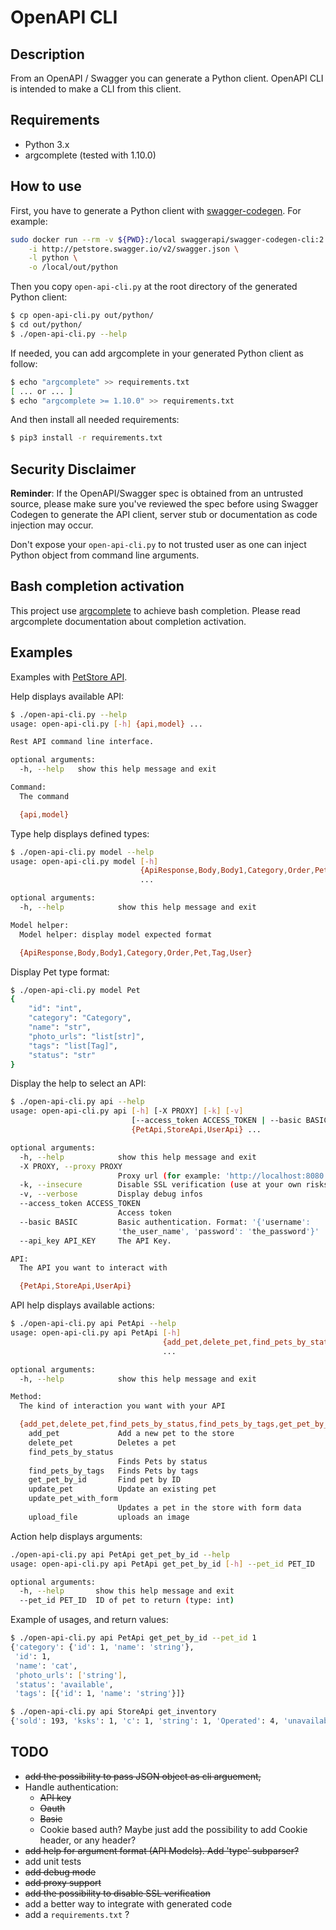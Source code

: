 # OpenAPI CLI

## Description

From an OpenAPI / Swagger you can generate a Python client. OpenAPI CLI is intended to make a CLI from this client.

## Requirements

- Python 3.x
- argcomplete (tested with 1.10.0)

## How to use

First, you have to generate a Python client with [swagger-codegen](https://github.com/swagger-api/swagger-codegen). 
For example:

```sh
sudo docker run --rm -v ${PWD}:/local swaggerapi/swagger-codegen-cli:2.4.7 generate \
    -i http://petstore.swagger.io/v2/swagger.json \
    -l python \
    -o /local/out/python
```

Then you copy `open-api-cli.py` at the root directory of the generated Python client:

```sh
$ cp open-api-cli.py out/python/
$ cd out/python/
$ ./open-api-cli.py --help
```

If needed, you can add argcomplete in your generated Python client as follow:

```sh
$ echo "argcomplete" >> requirements.txt
[ ... or ... ]
$ echo "argcomplete >= 1.10.0" >> requirements.txt
```

And then install all needed requirements:

```sh
$ pip3 install -r requirements.txt
```

## Security Disclaimer

__Reminder__: If the OpenAPI/Swagger spec is obtained from an untrusted source, please make sure you've reviewed the spec before using Swagger Codegen to generate the API client, server stub or documentation as code injection may occur.

Don't expose your `open-api-cli.py` to not trusted user as one can inject Python object from command line arguments.

## Bash completion activation

This project use [argcomplete](https://pypi.org/project/argcomplete/) to achieve bash completion. Please read argcomplete documentation about completion activation.

## Examples

Examples with [PetStore API](https://petstore.swagger.io/#/).

Help displays available API:

```sh
$ ./open-api-cli.py --help
usage: open-api-cli.py [-h] {api,model} ...

Rest API command line interface.

optional arguments:
  -h, --help   show this help message and exit

Command:
  The command

  {api,model}
```

Type help displays defined types:

```sh
$ ./open-api-cli.py model --help
usage: open-api-cli.py model [-h]
                             {ApiResponse,Body,Body1,Category,Order,Pet,Tag,User}
                             ...

optional arguments:
  -h, --help            show this help message and exit

Model helper:
  Model helper: display model expected format

  {ApiResponse,Body,Body1,Category,Order,Pet,Tag,User}
```

Display Pet type format:

```sh
$ ./open-api-cli.py model Pet
{
    "id": "int",
    "category": "Category",
    "name": "str",
    "photo_urls": "list[str]",
    "tags": "list[Tag]",
    "status": "str"
}
```

Display the help to select an API:

```sh
$ ./open-api-cli.py api --help
usage: open-api-cli.py api [-h] [-X PROXY] [-k] [-v]
                           [--access_token ACCESS_TOKEN | --basic BASIC | --api_key API_KEY]
                           {PetApi,StoreApi,UserApi} ...

optional arguments:
  -h, --help            show this help message and exit
  -X PROXY, --proxy PROXY
                        Proxy url (for example: 'http://localhost:8080')
  -k, --insecure        Disable SSL verification (use at your own risks!)
  -v, --verbose         Display debug infos
  --access_token ACCESS_TOKEN
                        Access token
  --basic BASIC         Basic authentication. Format: '{'username':
                        'the_user_name', 'password': 'the_password'}'
  --api_key API_KEY     The API Key.

API:
  The API you want to interact with

  {PetApi,StoreApi,UserApi}
```

API help displays available actions:

```sh
$ ./open-api-cli.py api PetApi --help
usage: open-api-cli.py api PetApi [-h]
                                  {add_pet,delete_pet,find_pets_by_status,find_pets_by_tags,get_pet_by_id,update_pet,update_pet_with_form,upload_file}
                                  ...

optional arguments:
  -h, --help            show this help message and exit

Method:
  The kind of interaction you want with your API

  {add_pet,delete_pet,find_pets_by_status,find_pets_by_tags,get_pet_by_id,update_pet,update_pet_with_form,upload_file}
    add_pet             Add a new pet to the store
    delete_pet          Deletes a pet
    find_pets_by_status
                        Finds Pets by status
    find_pets_by_tags   Finds Pets by tags
    get_pet_by_id       Find pet by ID
    update_pet          Update an existing pet
    update_pet_with_form
                        Updates a pet in the store with form data
    upload_file         uploads an image
```

Action help displays arguments:

```sh
./open-api-cli.py api PetApi get_pet_by_id --help
usage: open-api-cli.py api PetApi get_pet_by_id [-h] --pet_id PET_ID

optional arguments:
  -h, --help       show this help message and exit
  --pet_id PET_ID  ID of pet to return (type: int)
```

Example of usages, and return values:

```sh
$ ./open-api-cli.py api PetApi get_pet_by_id --pet_id 1
{'category': {'id': 1, 'name': 'string'},
 'id': 1,
 'name': 'cat',
 'photo_urls': ['string'],
 'status': 'available',
 'tags': [{'id': 1, 'name': 'string'}]}
```

```sh
$ ./open-api-cli.py api StoreApi get_inventory
{'sold': 193, 'ksks': 1, 'c': 1, 'string': 1, 'Operated': 4, 'unavailable': 2, 'velit ': 1, 'Nonavailable': 1, 'pending': 175, 'Not-Operated': 10, 'available': 345, 'PENDING': 1, 'Not Found': 1, '767778': 1, 'tempor labore n': 1, 'AVAILABLE': 1, 'swimming': 1, 'SOLD': 2, 'amet': 1, '{{petStatus}}': 1, 'Pending': 2, 'qwe': 1, 'Reserved': 1}
```

## TODO

- ~~add the possibility to pass JSON object as cli arguement,~~
- Handle authentication:
  - ~~API key~~
  - ~~Oauth~~
  - ~~Basic~~
  - Cookie based auth? Maybe just add the possibility to add Cookie header, or any header?
- ~~add help for argument format (API Models). Add 'type' subparser?~~
- add unit tests
- ~~add debug mode~~
- ~~add proxy support~~
- ~~add the possibility to disable SSL verification~~
- add a better way to integrate with generated code
- add a `requirements.txt` ?
